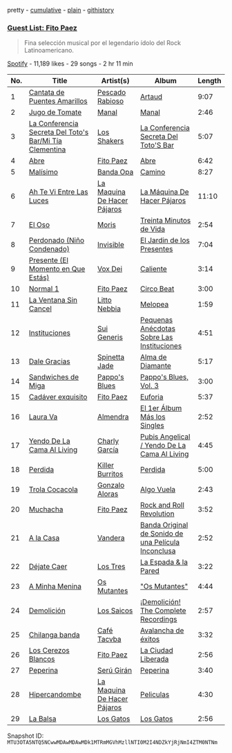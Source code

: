 pretty - [cumulative](/playlists/cumulative/37i9dQZF1DXap0h4PBqZpr.md) - [plain](/playlists/plain/37i9dQZF1DXap0h4PBqZpr) - [githistory](https://github.githistory.xyz/mackorone/spotify-playlist-archive/blob/main/playlists/plain/37i9dQZF1DXap0h4PBqZpr)

### [Guest List: Fito Paez](https://open.spotify.com/playlist/37i9dQZF1DXap0h4PBqZpr)

> Fina selección musical por el legendario ídolo del Rock Latinoamericano.

[Spotify](https://open.spotify.com/user/spotify) - 11,189 likes - 29 songs - 2 hr 11 min

| No. | Title | Artist(s) | Album | Length |
|---|---|---|---|---|
| 1 | [Cantata de Puentes Amarillos](https://open.spotify.com/track/7BCQ7bfdNpCdLmlvEGUfSG) | [Pescado Rabioso](https://open.spotify.com/artist/3q1NXsv9XypOUCJfEatXH9) | [Artaud](https://open.spotify.com/album/5MJR9j21vjEi4ODxzhvoTA) | 9:07 |
| 2 | [Jugo de Tomate](https://open.spotify.com/track/0agzpJR3jRbfLKhG5nWxx3) | [Manal](https://open.spotify.com/artist/10vtHOCA3qPLmrGylgO2F1) | [Manal](https://open.spotify.com/album/1VoglV38RPcTn7P9yZxO4C) | 2:46 |
| 3 | [La Conferencia Secreta Del Toto's Bar/Mi Tía Clementina](https://open.spotify.com/track/76dkZsVQGxoXpzxo4IUCQp) | [Los Shakers](https://open.spotify.com/artist/5iObuPpXhQnJ40Pk2Ydkwr) | [La Conferencia Secreta Del Toto'S Bar](https://open.spotify.com/album/5XxBTFDzd16rHMG8x0sBgS) | 5:07 |
| 4 | [Abre](https://open.spotify.com/track/4qIt6yKdk0YGPxDWoQrFUG) | [Fito Paez](https://open.spotify.com/artist/1bZNv4q3OxYq7mmnLha7Tu) | [Abre](https://open.spotify.com/album/4uOEHOabkf5hmv0ra14XJb) | 6:42 |
| 5 | [Malísimo](https://open.spotify.com/track/4HBOae56OYwfsv5UCqO8Nf) | [Banda Opa](https://open.spotify.com/artist/1vD9N4g1n5FoeuTZXQjcWo) | [Camino](https://open.spotify.com/album/1kKMavgSLFNVqW6Ckli7wr) | 8:27 |
| 6 | [Ah Te Vi Entre Las Luces](https://open.spotify.com/track/3uZfEOQOiAmHXDV02FZM4e) | [La Maquina De Hacer Pájaros](https://open.spotify.com/artist/40c6EALi3nTmNeOAS3Eu5h) | [La Máquina De Hacer Pájaros](https://open.spotify.com/album/4uXadaCsBVwLK6s5V14Kjw) | 11:10 |
| 7 | [El Oso](https://open.spotify.com/track/42WA51ZqDPtp4ZhJj2ngAB) | [Moris](https://open.spotify.com/artist/6nDtQCSWqly8rUM8s0JZa5) | [Treinta Minutos de Vida](https://open.spotify.com/album/68sHSdp4YABOmihgZ3ATNT) | 2:54 |
| 8 | [Perdonado \(Niño Condenado\)](https://open.spotify.com/track/4K5ZDxu6eeAXUXhbkJRXXA) | [Invisible](https://open.spotify.com/artist/3FjdJbt6Myq32uv7P4owM1) | [El Jardin de los Presentes](https://open.spotify.com/album/0lbpA4dCZfaNhy6LZrGDvJ) | 7:04 |
| 9 | [Presente \(El Momento en Que Estás\)](https://open.spotify.com/track/4bFUkfOd1ZGrCaszcsBP2L) | [Vox Dei](https://open.spotify.com/artist/1sTOtMflHQ1ULtuozST5RR) | [Caliente](https://open.spotify.com/album/2G0N5Sy48qkoWxCH8t4dIv) | 3:14 |
| 10 | [Normal 1](https://open.spotify.com/track/1ohGUdXoJ2fjoKtx8iKilK) | [Fito Paez](https://open.spotify.com/artist/1bZNv4q3OxYq7mmnLha7Tu) | [Circo Beat](https://open.spotify.com/album/3pFykTd3Xwi8jtTrNFJEwa) | 3:00 |
| 11 | [La Ventana Sin Cancel](https://open.spotify.com/track/1QBxPUkYUzlVaET2jacJbT) | [Litto Nebbia](https://open.spotify.com/artist/2SpMjzpc9CfI6WWtwdToiA) | [Melopea](https://open.spotify.com/album/47F4NhL63vHv6Zesrg3DO6) | 1:59 |
| 12 | [Instituciones](https://open.spotify.com/track/0RPoVlxtkhJPaeeCNHTy85) | [Sui Generis](https://open.spotify.com/artist/5lCqW8vcd4TyTHzGIuKdH8) | [Pequenas Anécdotas Sobre Las Instituciones](https://open.spotify.com/album/2bW96QNHxL6oDb7kERQrA1) | 4:51 |
| 13 | [Dale Gracias](https://open.spotify.com/track/4YI74GIyptzhi4nt4zuAsA) | [Spinetta Jade](https://open.spotify.com/artist/3WxVICwFDAWMTWH8sELmRe) | [Alma de Diamante](https://open.spotify.com/album/08WhOkH7KtcbYzyxfMuV2R) | 5:17 |
| 14 | [Sandwiches de Miga](https://open.spotify.com/track/004G9E3EZhxxn5aE9yEQqx) | [Pappo's Blues](https://open.spotify.com/artist/59dLJG3ZVwkMZLFKByQCJB) | [Pappo's Blues, Vol\. 3](https://open.spotify.com/album/3TIorpubpykzUFdUNBLOdp) | 3:00 |
| 15 | [Cadáver exquisito](https://open.spotify.com/track/63EdqxrZft3yMVZdHFAQKI) | [Fito Paez](https://open.spotify.com/artist/1bZNv4q3OxYq7mmnLha7Tu) | [Euforia](https://open.spotify.com/album/5AhTbUjvm7jfcHh473PtOC) | 5:37 |
| 16 | [Laura Va](https://open.spotify.com/track/0IfhIK11A9J3IqQIf5WhRo) | [Almendra](https://open.spotify.com/artist/7x2a9uyqlWbE9LwcoQWDTo) | [El 1er Álbum Más los Singles](https://open.spotify.com/album/2Syxpgpva5hDmqCZpmmJHp) | 2:52 |
| 17 | [Yendo De La Cama Al Living](https://open.spotify.com/track/13tz2i3p3x2dMK9906nVFk) | [Charly García](https://open.spotify.com/artist/3jO7X5KupvwmWTHGtHgcgo) | [Pubis Angelical / Yendo De La Cama Al Living](https://open.spotify.com/album/1oZU9a9rdlLV2AB0OCocTZ) | 4:45 |
| 18 | [Perdida](https://open.spotify.com/track/7CmSrCIwDdWRYCcnNADtRq) | [Killer Burritos](https://open.spotify.com/artist/44HbZgVV4ohYTXfuQIf4Kn) | [Perdida](https://open.spotify.com/album/0AheFDMTdp9vr7Hv1Z3tXZ) | 5:00 |
| 19 | [Trola Cocacola](https://open.spotify.com/track/4Ax9I3G5qyoMS2ix5RLIIZ) | [Gonzalo Aloras](https://open.spotify.com/artist/68ylNUXfCMZfmd9bBx8Knh) | [Algo Vuela](https://open.spotify.com/album/0b0XfV0pXrjBzYSEsUIxtd) | 2:43 |
| 20 | [Muchacha](https://open.spotify.com/track/0KsGqaNIf7lR1RfJjpxEps) | [Fito Paez](https://open.spotify.com/artist/1bZNv4q3OxYq7mmnLha7Tu) | [Rock and Roll Revolution](https://open.spotify.com/album/1OEq1ZVnG2YlJRmROiSUYL) | 3:52 |
| 21 | [A la Casa](https://open.spotify.com/track/6eRqbPMbeQPl1oFkzB0Iyu) | [Vandera](https://open.spotify.com/artist/7IxhhJ4I8RdyL9CIkdMnA0) | [Banda Original de Sonido de una Película Inconclusa](https://open.spotify.com/album/1PPOOd78QBuKbY5CaaVUn4) | 2:52 |
| 22 | [Déjate Caer](https://open.spotify.com/track/1xtBatmC1muBOY1RnUvP8Z) | [Los Tres](https://open.spotify.com/artist/4qXIYIWo6wRsN0lZxvgH6S) | [La Espada & la Pared](https://open.spotify.com/album/3jk145dS5MIeZ6NZBAtvY0) | 3:22 |
| 23 | [A Minha Menina](https://open.spotify.com/track/0lGEWOZvMexZFXckBJxlVO) | [Os Mutantes](https://open.spotify.com/artist/5C0gCCG8N5Dh5dZytIgzLX) | ["Os Mutantes"](https://open.spotify.com/album/0RBkIFbQy91qv8Tqja20og) | 4:44 |
| 24 | [Demolición](https://open.spotify.com/track/3dTcwy3L3fOP0vm4Lz0zdD) | [Los Saicos](https://open.spotify.com/artist/4HYB35YLMCRIzQobpWs5yv) | [¡Demolición! The Complete Recordings](https://open.spotify.com/album/3Ai7SkBLKNZusgIRiP1R1M) | 2:57 |
| 25 | [Chilanga banda](https://open.spotify.com/track/6004tMws4nCQqtGBaInsF0) | [Café Tacvba](https://open.spotify.com/artist/09xj0S68Y1OU1vHMCZAIvz) | [Avalancha de éxitos](https://open.spotify.com/album/33iiSdb0XhQI0dSstspDls) | 3:32 |
| 26 | [Los Cerezos Blancos](https://open.spotify.com/track/5BLXiyshg7334Ub0XFMfra) | [Fito Paez](https://open.spotify.com/artist/1bZNv4q3OxYq7mmnLha7Tu) | [La Ciudad Liberada](https://open.spotify.com/album/7H2OIQCPLo1Qc1aBt00DIH) | 2:56 |
| 27 | [Peperina](https://open.spotify.com/track/3kL99Fpliaj8HWigniTIp7) | [Serú Girán](https://open.spotify.com/artist/6CrQKZeuSKNYgrE7PeYqJ1) | [Peperina](https://open.spotify.com/album/5VxrZQkdX8rZaiPgXp23xT) | 3:40 |
| 28 | [Hipercandombe](https://open.spotify.com/track/0h9QE6kspuK23cB8AYwmjZ) | [La Maquina De Hacer Pájaros](https://open.spotify.com/artist/40c6EALi3nTmNeOAS3Eu5h) | [Peliculas](https://open.spotify.com/album/6hlwylwLskentQQsbTKpcj) | 4:30 |
| 29 | [La Balsa](https://open.spotify.com/track/4J2xMy0kakU9sAin1uppxb) | [Los Gatos](https://open.spotify.com/artist/7wL1RaL0IEr7bK2WKV9sEU) | [Los Gatos](https://open.spotify.com/album/0vTTjKizDeDsQJKzdT7s8G) | 2:56 |

Snapshot ID: `MTU3OTA5NTQ5NCwwMDAwMDAwMDk1MTRmMGVhMzllNTI0M2I4NDZkYjRjNmI4ZTM0NTNm`
